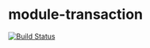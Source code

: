 # module-transaction
[![Build Status](https://travis-ci.org/sbvorpagel/module-transaction.svg?branch=master)](https://travis-ci.org/sbvorpagel/module-transaction)
